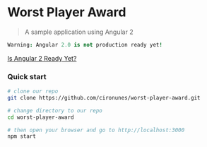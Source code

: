 # Worst Player Award

> A sample application using Angular 2

```coffeescript
Warning: Angular 2.0 is not production ready yet!
```
[Is Angular 2 Ready Yet?](http://splintercode.github.io/is-angular-2-ready/)

### Quick start

```bash
# clone our repo
git clone https://github.com/cironunes/worst-player-award.git 

# change directory to our repo
cd worst-player-award

# then open your browser and go to http://localhost:3000
npm start 
```
